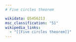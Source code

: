 ```yaml
---
# Five circles theorem

wikidata: Q5456213
msc_classification: "51"
wikipedia_links:
  - "[[Five circles theorem]]"
---
```

